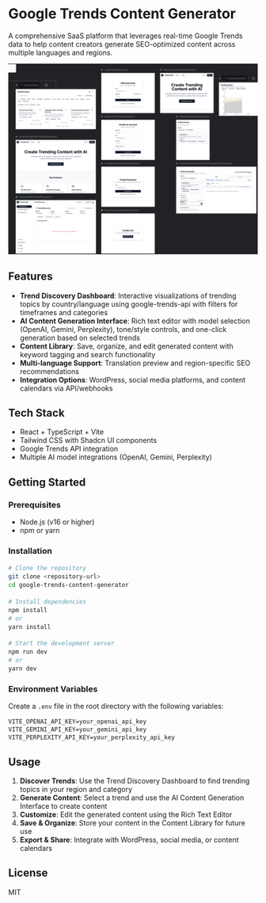 # Google Trends Content Generator

A comprehensive SaaS platform that leverages real-time Google Trends data to help content creators generate SEO-optimized content across multiple languages and regions.

![Google Trends Content Generator Screenshot](./trend-content.png)

## Features

- **Trend Discovery Dashboard**: Interactive visualizations of trending topics by country/language using google-trends-api with filters for timeframes and categories
- **AI Content Generation Interface**: Rich text editor with model selection (OpenAI, Gemini, Perplexity), tone/style controls, and one-click generation based on selected trends
- **Content Library**: Save, organize, and edit generated content with keyword tagging and search functionality
- **Multi-language Support**: Translation preview and region-specific SEO recommendations
- **Integration Options**: WordPress, social media platforms, and content calendars via API/webhooks

## Tech Stack

- React + TypeScript + Vite
- Tailwind CSS with Shadcn UI components
- Google Trends API integration
- Multiple AI model integrations (OpenAI, Gemini, Perplexity)

## Getting Started

### Prerequisites

- Node.js (v16 or higher)
- npm or yarn

### Installation

```bash
# Clone the repository
git clone <repository-url>
cd google-trends-content-generator

# Install dependencies
npm install
# or
yarn install

# Start the development server
npm run dev
# or
yarn dev
```

### Environment Variables

Create a `.env` file in the root directory with the following variables:

```
VITE_OPENAI_API_KEY=your_openai_api_key
VITE_GEMINI_API_KEY=your_gemini_api_key
VITE_PERPLEXITY_API_KEY=your_perplexity_api_key
```

## Usage

1. **Discover Trends**: Use the Trend Discovery Dashboard to find trending topics in your region and category
2. **Generate Content**: Select a trend and use the AI Content Generation Interface to create content
3. **Customize**: Edit the generated content using the Rich Text Editor
4. **Save & Organize**: Store your content in the Content Library for future use
5. **Export & Share**: Integrate with WordPress, social media, or content calendars

## License

MIT
